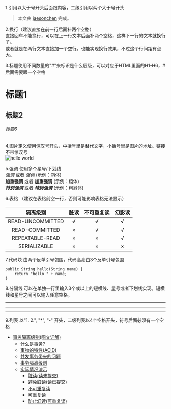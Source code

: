 
1.引用以大于号开头后面跟内容，二级引用以两个大于号开头  
> 本文由 [jaesonchen](https://github.com/jaesonchen/java-study/edit/master/README.md) 完成。  


2.换行（建议直接在前一行后面补两个空格）  
直接回车不能换行，可以在上一行文本后面补两个空格，这样下一行的文本就换行了。  
或者就是在两行文本直接加一个空行。也能实现换行效果，不过这个行间距有点大。  


3.标题使用不同数量的"#"来标识是什么层级，可以对应于HTML里面的H1-H6，#后面需要跟一个空格  
# 标题1  
## 标题2

###### 标题6  


4.图片定义使用惊叹号开头，中括号里是替代文字，小括号里是图片的地址。链接不带惊叹号  
![hello world](https://user-gold-cdn.xitu.io/2018/5/20/1637b08b98619455?w=312&h=305&f=png&s=22430)  


5.强调 使用多个星号/下划线  
*强调* 或者 _强调_ (示例：斜体)  
**加重强调** 或者 __加重强调__ (示例：粗体)  
***特别强调*** 或者 ___特别强调___ (示例：粗斜体)  


6.表格 （建议在表格前空一行，否则可能影响表格无法显示）  

| 隔离级别 | 脏读 | 不可重复读 | 幻影读 |
| :---: | :---: | :---:| :---: |
| READ-UNCOMMITTED | √ | √ | √ |
| READ-COMMITTED | × | √ | √ |
| REPEATABLE-READ | × | × | √ |
| SERIALIZABLE | × | × | × |

  
7.代码块 由两个反单引号包围，代码高亮由3个反单引号包围  
```
public String hello(String name) {
    return "hello " + name;
}
```
  
8.分隔线 可以在单独一行里输入3个或以上的短横线、星号或者下划线实现。短横线和星号之间可以输入任意空格。 

---  
* * *  
___  

9.列表 以"1. 2.", "*", "-" 开头，二级列表以4个空格开头，符号后面必须有一个空格
- [事务隔离级别(图文详解)](#事务隔离级别图文详解)
    - [什么是事务?](#什么是事务)
    - [事物的特性(ACID)](#事物的特性acid)
    - [并发事务带来的问题](#并发事务带来的问题)
    - [事务隔离级别](#事务隔离级别)
    - [实际情况演示](#实际情况演示)
        - [脏读(读未提交)](#脏读读未提交)
        - [避免脏读(读已提交)](#避免脏读读已提交)
        - [不可重复读](#不可重复读)
        - [可重复读](#可重复读)
        - [防止幻读(可重复读)](#防止幻读可重复读)

